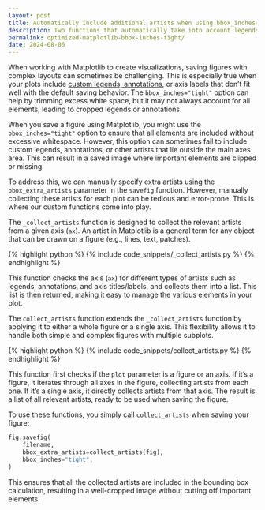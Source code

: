 ```yaml
---
layout: post
title: Automatically include additional artists when using bbox_inches="tight"
description: Two functions that automatically take into account legends, labels and annotations when using bbox_inches="tight" whilst saving a matplotlib figure.
permalink: optimized-matplotlib-bbox-inches-tight/
date: 2024-08-06
---
```


When working with Matplotlib to create visualizations, saving figures with complex layouts can sometimes be challenging. This is especially true when your plots include <a href="https://matplotlib.org/stable/users/explain/axes/tight_layout_guide.html#legends-and-annotations">custom legends, annotations</a>, or axis labels that don’t fit well with the default saving behavior. The `bbox_inches="tight"` option can help by trimming excess white space, but it may not always account for all elements, leading to cropped legends or annotations. 

When you save a figure using Matplotlib, you might use the `bbox_inches="tight"` option to ensure that all elements are included without excessive whitespace. However, this option can sometimes fail to include custom legends, annotations, or other artists that lie outside the main axes area. This can result in a saved image where important elements are clipped or missing.

To address this, we can manually specify extra artists using the `bbox_extra_artists` parameter in the `savefig` function. However, manually collecting these artists for each plot can be tedious and error-prone. This is where our custom functions come into play.


The `_collect_artists` function is designed to collect the relevant artists from a given axis (`ax`). An artist in Matplotlib is a general term for any object that can be drawn on a figure (e.g., lines, text, patches).


{% highlight python %}
{% include code_snippets/_collect_artists.py %}
{% endhighlight %}

This function checks the axis (`ax`) for different types of artists such as legends, annotations, and axis titles/labels, and collects them into a list. This list is then returned, making it easy to manage the various elements in your plot.

The `collect_artists` function extends the `_collect_artists` function by applying it to either a whole figure or a single axis. This flexibility allows it to handle both simple and complex figures with multiple subplots.

{% highlight python %}
{% include code_snippets/collect_artists.py %}
{% endhighlight %}

This function first checks if the `plot` parameter is a figure or an axis. If it’s a figure, it iterates through all axes in the figure, collecting artists from each one. If it’s a single axis, it directly collects artists from that axis. The result is a list of all relevant artists, ready to be used when saving the figure.

To use these functions, you simply call `collect_artists` when saving your figure:

```python
fig.savefig(
    filename,
    bbox_extra_artists=collect_artists(fig),
    bbox_inches="tight",
)
```

This ensures that all the collected artists are included in the bounding box calculation, resulting in a well-cropped image without cutting off important elements.
